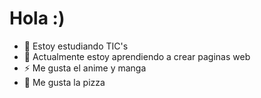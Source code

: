 <h1> Hola :) </h1>

- 🔭 Estoy estudiando TIC's
- 🌱 Actualmente estoy aprendiendo a crear paginas web
- ⚡ Me gusta el anime y manga
- 🍕 Me gusta la pizza

